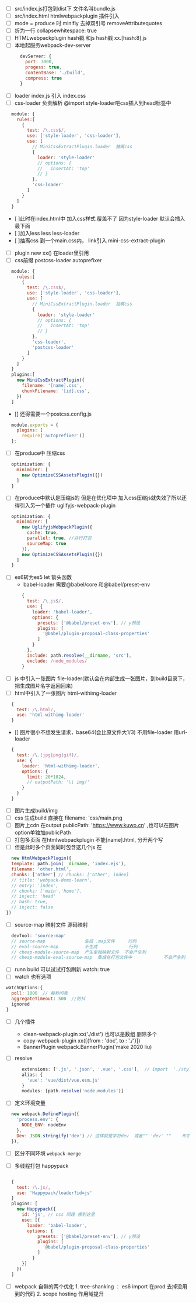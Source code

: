 - [ ] src/index.js打包到dist下 文件名叫bundle.js
- [ ] src/index.html htmlwebpackplugin 插件引入
- [ ] mode = produce 时 minifiy 去掉双引号 removeAttributequotes
- [ ] 折为一行 collapsewhitespace: true
- [ ] HTMLwebpackplugin hash戳 和js hash戳  xx.[hash:8].js
- [ ] 本地起服务webpack-dev-server  
  ``` javascript
    devServer: {
      port: 3000,
      progess: true,
      contentBase: './build',
      compress: true
    }
  ```
- [ ] loader index.js 引入 index.css
- [ ] css-loader 负责解析 @import  style-loader吧css插入到head标签中
``` javascript
  module: {
    rules:[
      {
        test: /\.css$/,
        use: ['style-loader', 'css-loader'],
        use: [
          // MiniCssExtractPlugin.loader  抽离css
          {
            loader: 'style-loader'
            // options: {
            //   insertAt: 'top'
            // }
          },
          'css-loader'
        ]
      }
    ]
  }
```
- [ ]此时在index.html中 加入css样式 覆盖不了 因为style-loader 默认会插入最下面
- [ ]加入less    less less-loader
- [ ]抽离css 到一个main.css内， link引入 mini-css-extract-plugin
- [ ] plugin  new xx()   在loader里引用
- [ ] css前缀  postcss-loader autoprefixer
``` javascript
  module: {
    rules:[
      {
        test: /\.css$/,
        use: ['style-loader', 'css-loader'],
        use: [
          // MiniCssExtractPlugin.loader  抽离css
          {
            loader: 'style-loader'
            // options: {
            //   insertAt: 'top'
            // }
          },
          'css-loader',
          'postcss-loader'
        ]
      }
    ]
  }
  plugins:[
    new MiniCssExtractPlugin({
      filename: '[name].css',
      chunkFilename: '[id].css',
    })
  ]
```
- [] 还得需要一个postcss.config.js
``` javascript
  module.exports = {
    plugins: [
      require('autoprefixer')]
  };
```
- [ ] 在produce中 压缩css  
``` javascript
  optimization: {
    minimizer: [
      new OptimizeCSSAssetsPlugin({})
    ]
  }
```
- [ ] 在produce中默认是压缩js的 但是在优化项中 加入css压缩js就失效了所以还得引入另一个插件 uglifyjs-webpack-plugin 
``` javascript
  optimization: {
    minimizer: [
      new UglifyjsWebpackPlugin({
        cache: true,
        parallel: true, //并行打包
        sourceMap: true
      }),
      new OptimizeCSSAssetsPlugin({})
    ]
  }
```
- [ ] es6转为es5 let 箭头函数
  + babel-loader  需要@babel/core 和@babel/preset-env 
``` javascript
      {
        test: /\.js$/,
        use: {
          loader: 'babel-loader',
          options: {
            presets: ['@babel/preset-env'], // y预设
            plugins: [
              '@babel/plugin-proposal-class-properties'
            ]
          }
        },
        include: path.resolve(__dirname, 'src'),
        exclude: /node_modules/
      }

```
- [ ] js 中引入一张图片 file-loader(默认会在内部生成一张图片，到build目录下，把生成图片名字返回回来)
- [ ] html中引入了一张图片 html-withimg-loader
``` javascript
  {
    test: /\.html/,
    use: 'html-withimg-loader'
  }

```
- [] 图片很小不想发生请求，base64(会比原文件大1/3)   不用file-loader 用url-loader
``` javascript
  {
    test: /\.(jpg|png|gif)/,
    use: {
      loader: 'html-withimg-loader',
      options: {
        limit: 20*1024,
        // outputPath: '\\ img/'
      }
    } 
  }
```
- [ ] 图片生成build/img
- [ ] css 生成build  直接在 filename: 'css/main.png
- [ ] 图片上cdn  在output publicPath: 'https://www.kuwo.cn'  ,也可以在图片option单独加publicPath
- [ ] 打包多页面 在htmlwebpackplugin 不能[name].html, 分开两个写
- [ ] 但是此时多个页面同时包含这几个js  在
``` javascript
  new HtmlWebpackPlugin({
  template: path.join(__dirname, 'index.ejs'),
  filename: 'other.html',
  chunks: ['other'] // chunks: ['other', index]
  // title: 'webpack-demo-learn',
  // entry: 'index',
  // chunks: ['main','home'],
  // inject: 'head'
  // hash: true,
  // inject: false
})
```
- [ ] source-map 映射文件  源码映射
``` javascript
  devTool: 'source-map'   
  // source-map               生成 .map文件     行列
  // eval-source-map          不生成            行列
  // cheap-module-source-map  产生单独映射文件  不会产生列
  // cheap-module-eval-source-map  集成在打包文件中            不会产生列                   
```
- [ ] runn build  可以试试打包刷新  watch: true
- [ ] watch 也有选项 
``` javascript
watchOptions:{
  poll: 1000  // 每秒问我
  aggregateTimeout: 500  //防抖
  ignored
}
```

- [ ] 几个插件
  + clean-webpack-plugin   xx('./dist')  也可以是数组 删除多个
  + copy-webpack-plugin   xx([{from : 'doc', to : './'}])
  + BannerPlugin   webpack.BannerPlugin('make 2020 liu)

- [ ] resolve

``` javascript
      extensions: ['.js', '.json', '.vue', '.css'],  // import  './style'  一次按照后缀查找
      alias: {
        'vue': 'vue/dist/vue.esm.js'
      }
      modules: [path.resolve('node.modules')]
```

- [ ] 定义环境变量  
``` javascript
  new webpack.DefinePlugin({
    'process.env': {
      NODE_ENV: nodeEnv
    },
    Dev: JSON.stringify('dev') // 这样就是字符dev  或者"" 'dev' ""    布尔值 直接'true'   Number '1+1'
  }),
```
- [ ] 区分不同环境  `webpack-merge`

- [ ] 多线程打包 happypack

``` javascript

  {
    test: /\.js/,
    use: 'Happypack/loader?id=js'
  }
  plugins: [
    new Happypack({
      id: 'js', // css 同理 挪到这里
      use: [{
        loader: 'babel-loader',
        options: {
            presets: ['@babel/preset-env'], // y预设
            plugins: [
              '@babel/plugin-proposal-class-properties'
            ]
          }
      }]
    })
  ] 

```
- [ ] webpack 自带的两个优化    1.  tree-shanking ： es6 import 在prod   去掉没用到的代码  2. scope hosting 作用域提升
``` javascript


```